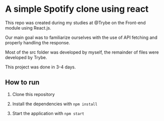# A simple Spotify clone using react

This repo was created during my studies at @Trybe on the Front-end module using React.js.

Our main goal was to familiarize ourselves with the use of API fetching and properly handling the response.

Most of the src folder was developed by myself, the remainder of files were developed by Trybe.

This project was done in 3-4 days.

## How to run
1. Clone this repository
2. Install the dependencies with 
```npm install```

3. Start the application with ```npm start```
